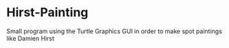 # Hirst-Painting
Small program using the Turtle Graphics GUI in order to make spot paintings like Damien Hirst
